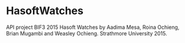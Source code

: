 # HasoftWatches
API project BIF3 2015 Hasoft Watches by Aadima Mesa, Roina Ochieng, Brian Mugambi and Weasley Ochieng. Strathmore University 2015.
